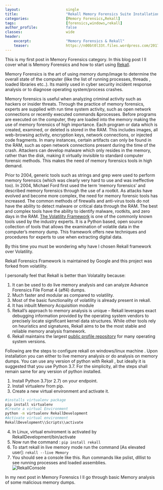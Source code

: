 ```yaml
---
layout:                     single
title:                      "Rekall Memory Forensics Suite Installation \(Windows\)"
categories:                 [Memory Forensics,Rekall]
tags:                       [forensics,windows,rekall]
author_profile:             false
classes:                    wide
header:
    excerpt:                "Memory Forensics & Rekall"
    teaser:                 https://n00bt0l33t.files.wordpress.com/2017/10/rekall-logo-stacked.png
---
```


This is my first post in Memory Forensics category. In this blog post I ll cover what is Memory Forensics and how to start using [Rekall](http://www.rekall-forensic.com/).

Memory Forensics is the art of using memory dump/image to determine the overall state of the computer (like the list of running processes, threads , loaded libraries etc..). Its mainly used in cyber security incident response analysis or to diagnose operating system/process crashes.

Memory forensics is useful when analyzing criminal activity such as hackers or insider threats. Through the practice of memory forensics, experts are supplied with run time system activity, such as open network connections or recently executed commands &processes. Before programs are executed on the computer, they are loaded into the memory making the use of memory forensics of high importance. Each program or data which is created, examined, or deleted is stored in the RAM. This includes images, all web-browsing activity, encryption keys, network connections, or injected code fragments. In many instances, certain artifacts can only be found in the RAM, such as open network connections present during the time of the crash. Attackers can develop malware which only resides in the memory, rather than the disk, making it virtually invisible to standard computer forensic methods. This makes the need of memory forensics tools in high demand.

Prior to 2004, generic tools such as strings and grep were used to perform memory forensics (which was clearly very hard to use and was ineffective too).  In 2004, Michael Ford first used the term ‘memory forensics’ and described memory forensics through the use of a rootkit. As attacks have evolved and become more complex, the need for memory forensic tools has increased. The common methods of firewalls and anti-virus tools do not have the ability to detect malware or critical data through the RAM. The best and complex tools have the ability to identify malware, rootkits, and zero days in the RAM. [The Volatility Framework](https://code.google.com/archive/p/volatility/) is one of the commonly known tools used by the industry experts. It is a Python based, open source collection of tools that allows the examination of volatile data in the computer’s memory dump. This framework offers new techniques and procedures for experts to use when extracting digital data.

By this time you must be wondering why have I chosen Rekall framework over Volatility.

Rekall Forensics Framework is maintained by Google and this project was forked from volatility.

I personally feel that Rekall is better than Volatality because:
1. It can be used to do live memory analysis and can analyze Advance Forensics File Fomat 4 (aff4) dumps.
2. Much faster and modular as compared to volatility.
3. Most of the basic functionality of volatility is already present in rekall.
4. It has inbuilt Memory Acquisition module
5. Rekall’s approach to memory analysis is unique – Rekall leverages exact debugging information provided by the operating system vendors to precisely locate significant kernel data structures. While other tools rely on heuristics and signatures, Rekall aims to be the most stable and reliable memory analysis framework.
6. Rekall maintains the largest [public profile repository](https://github.com/google/rekall-profiles) for many operating system versions.

Following are the steps to configure rekall on windows/linux machine . Upon installation you can either to live memory analysis or do analysis on memory dumps. You can use any version of python with Rekall , but ideally it is suggested that you use Python 3.7. For the simplicity, all the steps shall remain same for any version of python installed.

1. Install Python 3.7(or 2.7) on your endpoint.
2. Install virtualenv from pip.
3. Create a new virtual environment and activate it.
```bash
#installs virtualenv package
pip install virtualenv
#Create a virtual Environment
python -m virtualenv RekallDevelopment
#Activate virtual environment
RekallDevelopment\\Scripts\\activate
```
4. In Linux, virtual enviroment is activated by RekallDevelopment/bin/activate
5. Now run the command : `pip install rekall`
6. To start rekall in live memory mode run the command [As elevated user]: `rekall --live Memory`
7. You should see a console like this. Run commands like pslist, dlllist to see running processes and loaded assemblies.<br>![RekallConsole](https://n00bt0l33t.files.wordpress.com/2017/10/rekall-demo-e1508511920599.png?w=700)

In my next post in Memory Forensics I ll go through basic Memory analysis of some malicious memory dumps.